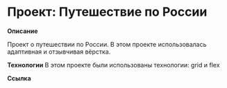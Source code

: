 # Проект: Путешествие по России

**Описание**

Проект о путешествии по России.
В этом проекте использовалась адаптивная и отзывчивая вёрстка.

**Технологии**
В этом проекте были использованы технологии: grid и flex

**Ссылка**
